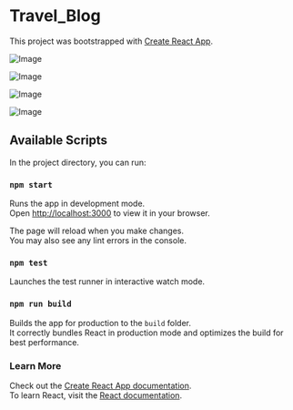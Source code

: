 # Travel_Blog

This project was bootstrapped with [Create React App](https://github.com/facebook/create-react-app).

![Image](https://github.com/user-attachments/assets/c47a06ab-ec2e-400c-80c8-1e6e6378aeee)

![Image](https://github.com/user-attachments/assets/10f96195-07b0-428e-a38c-38e8d038fd85)

![Image](https://github.com/user-attachments/assets/b2062d47-2f82-409a-9f55-6d19483f3ae6)

![Image](https://github.com/user-attachments/assets/570f1d00-36a6-4978-a867-7e7de91c506c)

## Available Scripts

In the project directory, you can run:

### `npm start`

Runs the app in development mode.\
Open [http://localhost:3000](http://localhost:3000) to view it in your browser.

The page will reload when you make changes.\
You may also see any lint errors in the console.

### `npm test`

Launches the test runner in interactive watch mode.

### `npm run build`

Builds the app for production to the `build` folder.\
It correctly bundles React in production mode and optimizes the build for best performance.

### Learn More

Check out the [Create React App documentation](https://facebook.github.io/create-react-app/docs/getting-started).  
To learn React, visit the [React documentation](https://reactjs.org/).
